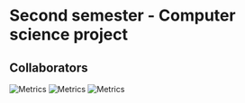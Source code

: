 # Second semester - Computer science project
 
## Collaborators
![Metrics](https://metrics.lecoq.io/JHikyu?template=classic&base.activity=0&base.community=0&base.repositories=0&base.metadata=0&lines=1&languages=1&languages.limit=8&languages.colors=github&languages.threshold=0%25&config.timezone=Europe%2FBerlin)
![Metrics](https://metrics.lecoq.io/neToX-live?template=classic&base.activity=0&base.community=0&base.repositories=0&base.metadata=0&lines=1&languages=1&languages.limit=8&languages.colors=github&languages.threshold=0%25&config.timezone=Europe%2FBerlin)
![Metrics](https://metrics.lecoq.io/Feruki?template=classic&base.activity=0&base.community=0&base.repositories=0&base.metadata=0&lines=1&languages=1&languages.limit=8&languages.colors=github&languages.threshold=0%25&config.timezone=Europe%2FBerlin)

